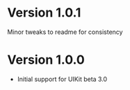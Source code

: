 # Version 1.0.1
Minor tweaks to readme for consistency

# Version 1.0.0
* Initial support for UIKit beta 3.0